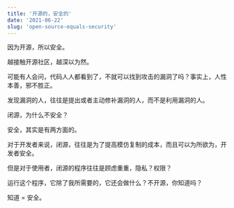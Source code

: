 ```yaml
---
title: '开源的，安全的'
date: '2021-06-22'
slug: 'open-source-equals-security'
---
```


因为开源，所以安全。

越接触开源社区，越深以为然。

可能有人会问，代码人人都看到了，不就可以找到攻击的漏洞了吗？事实上，人性本善，邪不胜正。

发现漏洞的人，往往是提出或者主动修补漏洞的人，而不是利用漏洞的人。

闭源，为什么不安全？

安全，其实是有两方面的。

对于开发者来说，闭源，往往是为了提高模仿复制的成本，而且可以为所欲为，开发者安全。

但是对于使用者，闭源的程序往往是顾虑重重，隐私？权限？

运行这个程序，它除了我所需要的，它还会做什么？不开源，你知道吗？

知道 = 安全。
